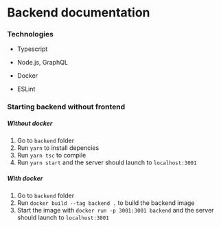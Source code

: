 # Backend documentation

### Technologies

- Typescript

- Node.js, GraphQL

- Docker

- ESLint

### Starting backend without frontend

##### Without docker

1. Go to `backend` folder
2. Run `yarn` to install depencies
3. Run `yarn tsc` to compile
4. Run `yarn start` and the server should launch to `localhost:3001`

##### With docker

1. Go to `backend` folder
2. Run `docker build --tag backend .` to build the backend image
3. Start the image with `docker run -p 3001:3001 backend` and the server should launch to `localhost:3001`
